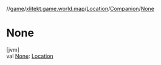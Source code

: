 //[game](../../../../index.md)/[xlitekt.game.world.map](../../index.md)/[Location](../index.md)/[Companion](index.md)/[None](-none.md)

# None

[jvm]\
val [None](-none.md): [Location](../index.md)

